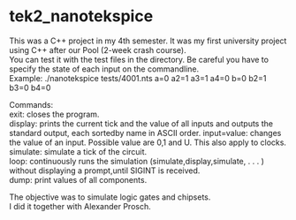 # tek2_nanotekspice

This was a C++ project in my 4th semester.
It was my first university project using C++ after our Pool (2-week crash course).  
You can test it with the test files in the directory. Be careful you have to specify the state of each input on the commandline.  
Example: ./nanotekspice tests/4001.nts a=0 a2=1 a3=1 a4=0 b=0 b2=1 b3=0 b4=0

Commands:  
exit: closes the program.  
display: prints the current tick and the value of all inputs and outputs the standard output, each sortedby name in ASCII order. 
input=value: changes the value of an input. Possible value are 0,1 and U. This also apply to clocks.  
simulate: simulate a tick of the circuit.  
loop: continuously runs the simulation (simulate,display,simulate, . . . ) without displaying a prompt,until SIGINT is received.  
dump: print values of all components.  


The objective was to simulate logic gates and chipsets.  
I did it together with Alexander Prosch.
